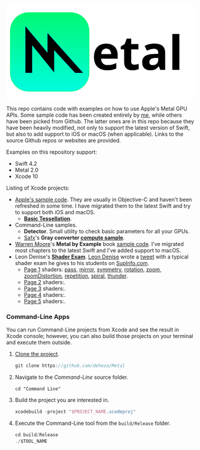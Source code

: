 <p align="center">
   <img src="Assets/Metal.svg" alt="Metal Logo & Name"/>
</p>

This repo contains code with examples on how to use Apple's Metal GPU APIs. Some sample code has been created entirely by [me](https://github.com/dehesa), while others have been picked from Github. The latter ones are in this repo because they have been heavily modified, not only to support the latest version of Swift, but also to add support to iOS or macOS (when applicable). Links to the source Github repos or websites are provided.

Examples on this repository support:
- Swift 4.2
- Metal 2.0
- Xcode 10

Listing of Xcode projects:
- [Apple's sample code](https://developer.apple.com/metal).
   They are usually in Objective-C and haven't been refreshed in some time. I have migrated them to the latest Swift and try to support both iOS and macOS.
   - [**Basic Tessellation**](https://developer.apple.com/library/content/samplecode/MetalBasicTessellation/Introduction/Intro.html).
- Command-Line samples.
   - **Detector**. Small utility to check basic parameters for all your GPUs.
   - [Safx](https://github.com/safx)'s **Gray converter [compute sample](https://github.com/safx/Metal-CommandLine-Sample-Swift)**.
- [Warren Moore](https://warrenmoore.net)'s **Metal by Example** book [sample code](https://github.com/metal-by-example/sample-code).
   I've migrated most chapters to the latest Swift and I've added support to macOS.
- Leon Denise's [**Shader Exam**](https://github.com/leon196/SIGExam).
  [Leon Denise](https://twitter.com/leondenise) wrote a [tweet](https://twitter.com/leondenise/status/953716696161882114) with a typical shader exam he gives to his students on [SupInfo.com](https://rubika-edu.com).
  - [Page 1](Shader%20Exam/Sources/Common/Assets/Exam/Page1.png) shaders:
    [pass](Shader%20Exam/Sources/Common/Pages/ShadersPage1.metal#L7),
    [mirror](Shader%20Exam/Sources/Common/Pages/ShadersPage1.metal#L17),
    [symmetry](Shader%20Exam/Sources/Common/Pages/ShadersPage1.metal#L24),
    [rotation](Shader%20Exam/Sources/Common/Pages/ShadersPage1.metal#L32),
    [zoom](Shader%20Exam/Sources/Common/Pages/ShadersPage1.metal#L50),
    [zoomDistortion](Shader%20Exam/Sources/Common/Pages/ShadersPage1.metal#L59),
    [repetition](Shader%20Exam/Sources/Common/Pages/ShadersPage1.metal#L70),
    [spiral](Shader%20Exam/Sources/Common/Pages/ShadersPage1.metal#L77),
    [thunder](Shader%20Exam/Sources/Common/Pages/ShadersPage1.metal#L91).
  - [Page 2](Shader%20Exam/Sources/Common/Assets/Exam/Page2.png) shaders:.
  - [Page 3](Shader%20Exam/Sources/Common/Assets/Exam/Page3.png) shaders:.
  - [Page 4](Shader%20Exam/Sources/Common/Assets/Exam/Page4.png) shaders:.
  - [Page 5](Shader%20Exam/Sources/Common/Assets/Exam/Page5.png) shaders:.

### Command-Line Apps

You can run Command-Line projects from Xcode and see the result in Xcode console; however, you can also build those projects on your terminal and execute them outside.

1. [Clone the project](xcode://clone?repo=https://github.com/dehesa/Metal).
   ```swift
   git clone https://github.com/dehesa/Metal
   ```

2. Navigate to the _Command-Line_ source folder.
   ```
   cd "Command Line"
   ```

3. Build the project you are interested in.
   ```swift
   xcodebuild -project "$PROJECT_NAME.xcodeproj"
   ```

3. Execute the Command-Line tool from the `build/Release` folder.
   ```swift
   cd build/Release
   ./$TOOL_NAME
   ```
